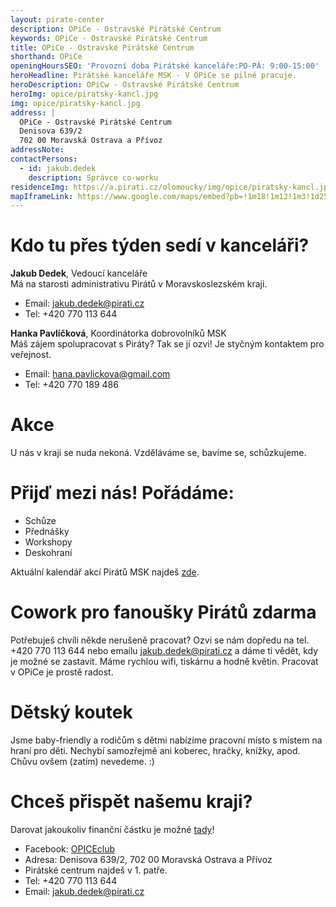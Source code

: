 ```yaml
---
layout: pirate-center
description: OPiCe - Ostravské Pirátské Centrum
keywords: OPiCe - Ostravské Pirátské Centrum
title: OPiCe - Ostravské Pirátské Centrum
shorthand: OPiCe
openingHoursSEO: 'Provozní doba Pirátské kanceláře:PO-PÁ: 9:00-15:00'
heroHeadline: Pirátské kanceláře MSK - V OPiCe se pilně pracuje. 
heroDescription: OPiCw - Ostravské Pirátské Centrum
heroImg: opice/piratsky-kancl.jpg
img: opice/piratsky-kancl.jpg
address: |
  OPiCe - Ostravské Pirátské Centrum
  Denisova 639/2
  702 00 Moravská Ostrava a Přívoz
addressNote:
contactPersons:
  - id: jakub.dedek
    description: Správce co-worku
residenceImg: https://a.pirati.cz/olomoucky/img/opice/piratsky-kancl.jpg
mapIframeLink: https://www.google.com/maps/embed?pb=!1m18!1m12!1m3!1d2573.476265291967!2d18.285943615863605!3d49.83350803950561!2m3!1f0!2f0!3f0!3m2!1i1024!2i768!4f13.1!3m3!1m2!1s0x4713e49a5bf5d909%3A0x25013ec50478d11c!2sOstravsk%C3%A9%20pir%C3%A1tsk%C3%A9%20centrum%20(OPiCe)!5e0!3m2!1scs!2scz!4v1630876710887!5m2!1scs!2scz
---
```

# Kdo tu přes týden sedí v kanceláři?

**Jakub Dedek**, Vedoucí kanceláře  
Má na starosti administrativu Pirátů v Moravskoslezském kraji.

- Email: [jakub.dedek@pirati.cz](mailto:jakub.dedek@pirati.cz)
- Tel: +420 770 113 644


**Hanka Pavlíčková**, Koordinátorka dobrovolníků MSK  
Máš zájem spolupracovat s Piráty? Tak se jí ozvi! Je styčným kontaktem pro veřejnost. 

- Email: [hana.pavlickova@gmail.com](mailto:hana.pavlickova@gmail.com)
- Tel: +420 770 189 486


# Akce

U nás v kraji se nuda nekoná. Vzděláváme se, bavíme se, schůzkujeme. 

# Přijď mezi nás! Pořádáme:

- Schůze
- Přednášky
- Workshopy
- Deskohraní

Aktuální kalendář akcí Pirátů MSK najdeš [zde](https://calendar.google.com/calendar/u/0/embed?src=i7ipksvi9b852grgjic8mnhua0@group.calendar.google.com&amp;amp;ctz=Europe/Prague).

# Cowork pro fanoušky Pirátů zdarma

Potřebuješ chvíli někde nerušeně pracovat? Ozvi se nám dopředu na tel. +420 770 113 644 nebo emailu jakub.dedek@pirati.cz a dáme ti vědět, kdy je možné se zastavit.
Máme rychlou wifi, tiskárnu a hodně květin. Pracovat v OPiCe je prostě radost. 

# Dětský koutek

Jsme baby-friendly a rodičům s dětmi nabízíme pracovní místo s místem na hraní pro děti.
Nechybí samozřejmě ani koberec, hračky, knížky, apod. Chůvu ovšem (zatím) nevedeme. :)

# Chceš přispět našemu kraji?

Darovat jakoukoliv finanční částku je možné [tady](https://dary.pirati.cz/podpor-kraj/moravskoslezsky/adresne-dary/ "Adresné dary pro Moravskoslezský kraj")! 

- Facebook: [OPICEclub](https://www.facebook.com/OPICEclub)
- Adresa: Denisova 639/2, 702 00 Moravská Ostrava a Přívoz
- Pirátské centrum najdeš v 1. patře.
- Tel: +420 770 113 644
- Email: [jakub.dedek@pirati.cz](mailto:jakub.dedek@pirati.cz)

